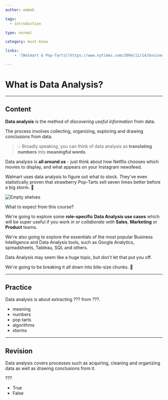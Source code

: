 ```yaml
---
author: emmab

tags:
  - introduction

type: normal

category: must-know

links:
	- '[Walmart & Pop-Tarts](https://www.nytimes.com/2004/11/14/business/yourmoney/what-walmart-knows-about-customers-habits.html){website}'

---
```

# What is Data Analysis?

---
## Content

**Data analysis** is the method of *discovering useful information* from data. 

The process involves collecting, organizing, exploring and drawing conclusions from data.

> 💡 Broadly speaking, you can think of data analysis as **translating numbers** into **meaningful words**. 

Data analysis is **all around us** - just think about how Netflix chooses which movies to display, and what appears on your Instagram newsfeed. 

Walmart uses data analysis to figure out what to stock. They've even statistically proven that strawberry Pop-Tarts sell seven times better before a big storm. 🤯

![Empty shelves](https://img.enkipro.com/930a11c011fb6b28955ca9d0ed470fd9.png)

What to expect from this course?

We're going to explore some **role-specific Data Analysis use cases** which will be super useful if you work *in or collaborate with* **Sales**, **Marketing** or **Product** teams.

We're also going to explore the essentials of the most popular Business Intelligence and Data Analysis tools, such as Google Analytics, spreadsheets, Tableau, SQL and others.

Data Analysis may seem like a huge topic, but don't let that put you off. 

We're going to be breaking it all down into bite-size chunks. 🚀

---
## Practice

Data analysis is about extracting ??? from ???.

- meaning
- numbers
- pop tarts
- algorithms
- storms

---
## Revision

Data analysis covers processes such as acquiring, cleaning and organizing data as well as drawing conclusions from it.

???

* True
* False